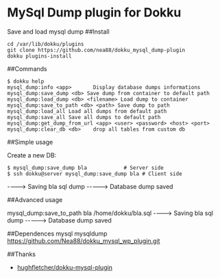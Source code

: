 # MySql Dump plugin  for Dokku

Save and load mysql dump
##Install

    cd /var/lib/dokku/plugins
    git clone https://github.com/nea88/dokku_mysql_dump-plugin
    dokku plugins-install

##Commands

    $ dokku help
    mysql_dump:info <app>       Display database dumps informations
    mysql_dump:save_dump <db> Save dump from container to default path
    mysql_dump:load_dump <db> <filename> Load dump to container
    mysql_dump:save_to_path <db> <path> Save dump to path
    mysql_dump:load_all Load all dumps from default path
    mysql_dump:save_all Save all dumps to default path
    mysql_dump:get_dump_from_url <app> <user> <password> <host> <port>
    mysql_dump:clear_db <db>    drop all tables from custom db

##Simple usage


Create a new DB:

    $ mysql_dump:save_dump bla            # Server side
    $ ssh dokku@server mysql_dump:save_dump bla # Client side

----> Saving bla sql dump
-----> Database dump saved


##Advanced usage

mysql_dump:save_to_path bla /home/dokku/bla.sql
----> Saving bla sql dump
-----> Database dump saved

##Dependences
mysql
mysqldump
https://github.com/Nea88/dokku_mysql_wp_plugin.git

##Thanks
* [hughfletcher/dokku-mysql-plugin](https://github.com/hughfletcher/dokku-mysql-plugin)
